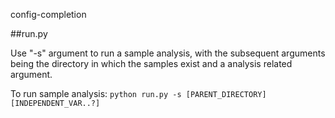 config-completion

##run.py

Use "-s" argument to run a sample analysis, with the subsequent arguments being the directory in which the samples exist and a analysis related argument.

To run sample analysis: `python run.py -s [PARENT_DIRECTORY] [INDEPENDENT_VAR..?]`